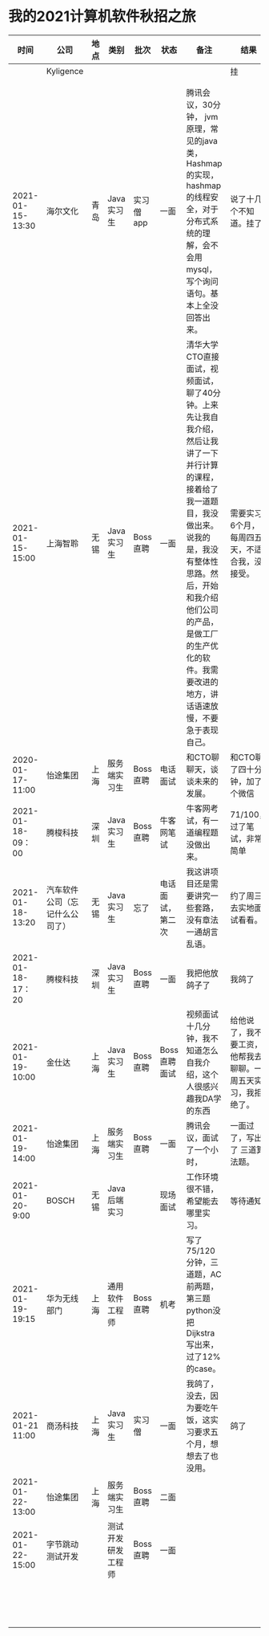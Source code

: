 # 我的2021计算机软件秋招之旅



| 时间              | 公司                           | 地点 | 类别               | 批次      | 状态             | 备注                                                         | 结果                                                         |
| ----------------- | ------------------------------ | ---- | ------------------ | --------- | ---------------- | ------------------------------------------------------------ | ------------------------------------------------------------ |
|                   | Kyligence                      |      |                    |           |                  |                                                              | 挂                                                           |
|                   |                                |      |                    |           |                  |                                                              |                                                              |
|                   |                                |      |                    |           |                  |                                                              |                                                              |
| 2021-01-15-13:30  | 海尔文化                       | 青岛 | Java实习生         | 实习僧app | 一面             | 腾讯会议，30分钟， jvm原理，常见的java类，Hashmap的实现，hashmap的线程安全，对于分布式系统的理解，会不会用mysql，写个询问语句。基本上全没回答出来。 | 说了十几个不知道。挂了                                       |
| 2021-01-15-15:00  | 上海智聆                       | 无锡 | Java实习生         | Boss直聘  | 一面             | 清华大学CTO直接面试，视频面试，聊了40分钟。上来先让我自我介绍，然后让我讲了一下并行计算的课程，接着给了我一道题目，我没做出来。说我的是，我没有整体性思路。然后，开始和我介绍他们公司的产品，是做工厂的生产优化的软件。我需要改进的地方，讲话语速放慢，不要急于表现自己。 | 需要实习6个月，每周四五天，不适合我，没接受。                |
| 2020-01-17-11:00  | 怡途集团                       | 上海 | 服务端实习生       | Boss直聘  | 电话面试         | 和CTO聊聊天，谈谈未来的发展。                                | 和CTO聊了四十分钟，加了个微信                                |
| 2021-01-18-09：00 | 腾梭科技                       | 深圳 | Java实习生         | Boss直聘  | 牛客网笔试       | 牛客网考试，有一道编程题没做出来。                           | 71/100，过了笔试，非常简单                                   |
| 2021-01-18-13:20  | 汽车软件公司（忘记什么公司了） | 无锡 | Java 实习生        | 忘了      | 电话面试，第二次 | 我这讲项目还是需要讲究一些套路，没有章法一通胡言乱语。       | 约了周三去实地面试看看。                                     |
| 2021-01-18-17：20 | 腾梭科技                       | 深圳 | Java实习生         | Boss直聘  | 一面             | 我把他放鸽子了                                               | 我鸽了                                                       |
| 2021-01-19-10:00  | 金仕达                         | 上海 | Java实习生         | Boss直聘  | Boss直聘面试     | 视频面试十几分钟，我不知道怎么自我介绍，这个人很感兴趣我DA学的东西 | 给他说了，我不要工资，他帮我去聊聊。一周五天实习，我拒绝了。 |
| 2021-01-19-14:00  | 怡途集团                       | 上海 | 服务端实习生       | Boss直聘  | 一面             | 腾讯会议，面试了一个小时，                                   | 一面过了，写出了 三道算法题。                                |
| 2021-01-20-9:00   | BOSCH                          | 无锡 | Java后端实习       |           | 现场面试         | 工作环境很不错，希望能去哪里实习。                           | 等待通知                                                     |
| 2021-01-19-19:15  | 华为无线部门                   | 上海 | 通用软件工程师     | Boss直聘  | 机考             | 写了75/120分钟，三道题，AC前两题，第三题python没把Dijkstra写出来，过了12%的case。 |                                                              |
| 2021-01-21 11:00  | 商汤科技                       | 上海 | Java实习生         | 实习僧    | 一面             | 我鸽了，没去，因为要吃午饭，这实习要求五个月，想想去了也没用。 | 鸽了                                                         |
| 2021-01-22-13:00  | 怡途集团                       | 上海 | 服务端实习生       | Boss直聘  | 二面             |                                                              |                                                              |
| 2021-01-22-15:00  | 字节跳动测试开发               |      | 测试开发研发工程师 | Boss直聘  | 一面             |                                                              |                                                              |
|                   |                                |      |                    |           |                  |                                                              |                                                              |
|                   |                                |      |                    |           |                  |                                                              |                                                              |
|                   |                                |      |                    |           |                  |                                                              |                                                              |
|                   |                                |      |                    |           |                  |                                                              |                                                              |
|                   |                                |      |                    |           |                  |                                                              |                                                              |
|                   |                                |      |                    |           |                  |                                                              |                                                              |
|                   |                                |      |                    |           |                  |                                                              |                                                              |
|                   |                                |      |                    |           |                  |                                                              |                                                              |
|                   |                                |      |                    |           |                  |                                                              |                                                              |
|                   |                                |      |                    |           |                  |                                                              |                                                              |
|                   |                                |      |                    |           |                  |                                                              |                                                              |
|                   |                                |      |                    |           |                  |                                                              |                                                              |
|                   |                                |      |                    |           |                  |                                                              |                                                              |
|                   |                                |      |                    |           |                  |                                                              |                                                              |
|                   |                                |      |                    |           |                  |                                                              |                                                              |









